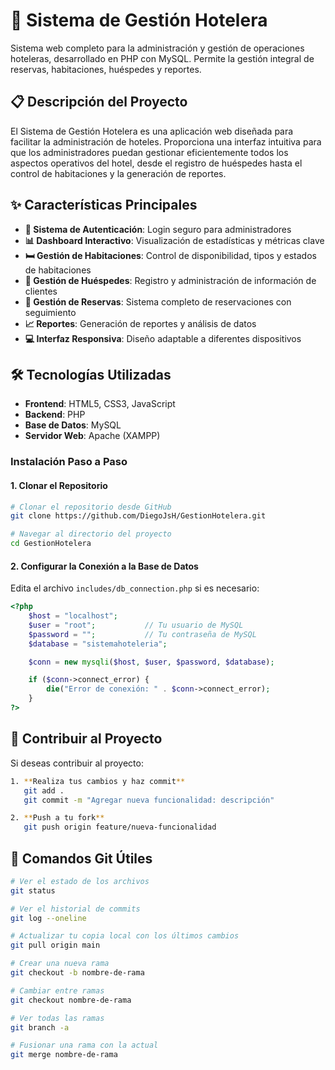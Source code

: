 # 🏨 Sistema de Gestión Hotelera

Sistema web completo para la administración y gestión de operaciones hoteleras, desarrollado en PHP con MySQL. Permite la gestión integral de reservas, habitaciones, huéspedes y reportes.

## 📋 Descripción del Proyecto

El Sistema de Gestión Hotelera es una aplicación web diseñada para facilitar la administración de hoteles. Proporciona una interfaz intuitiva para que los administradores puedan gestionar eficientemente todos los aspectos operativos del hotel, desde el registro de huéspedes hasta el control de habitaciones y la generación de reportes.

## ✨ Características Principales

- **🔐 Sistema de Autenticación**: Login seguro para administradores
- **📊 Dashboard Interactivo**: Visualización de estadísticas y métricas clave
- **🛏️ Gestión de Habitaciones**: Control de disponibilidad, tipos y estados de habitaciones
- **👥 Gestión de Huéspedes**: Registro y administración de información de clientes
- **📅 Gestión de Reservas**: Sistema completo de reservaciones con seguimiento
- **📈 Reportes**: Generación de reportes y análisis de datos
- **💻 Interfaz Responsiva**: Diseño adaptable a diferentes dispositivos

## 🛠️ Tecnologías Utilizadas

- **Frontend**: HTML5, CSS3, JavaScript
- **Backend**: PHP
- **Base de Datos**: MySQL
- **Servidor Web**: Apache (XAMPP)

### Instalación Paso a Paso

#### 1. Clonar el Repositorio

```bash
# Clonar el repositorio desde GitHub
git clone https://github.com/DiegoJsH/GestionHotelera.git

# Navegar al directorio del proyecto
cd GestionHotelera
```

#### 2. Configurar la Conexión a la Base de Datos

Edita el archivo `includes/db_connection.php` si es necesario:

```php
<?php
    $host = "localhost";
    $user = "root";           // Tu usuario de MySQL
    $password = "";           // Tu contraseña de MySQL
    $database = "sistemahoteleria";

    $conn = new mysqli($host, $user, $password, $database);

    if ($conn->connect_error) {
        die("Error de conexión: " . $conn->connect_error);
    }
?>
```

## 👥 Contribuir al Proyecto

Si deseas contribuir al proyecto:
```bash
1. **Realiza tus cambios y haz commit**
   git add .
   git commit -m "Agregar nueva funcionalidad: descripción"

2. **Push a tu fork**
   git push origin feature/nueva-funcionalidad
```


## 🔄 Comandos Git Útiles

```bash
# Ver el estado de los archivos
git status

# Ver el historial de commits
git log --oneline

# Actualizar tu copia local con los últimos cambios
git pull origin main

# Crear una nueva rama
git checkout -b nombre-de-rama

# Cambiar entre ramas
git checkout nombre-de-rama

# Ver todas las ramas
git branch -a

# Fusionar una rama con la actual
git merge nombre-de-rama
```
